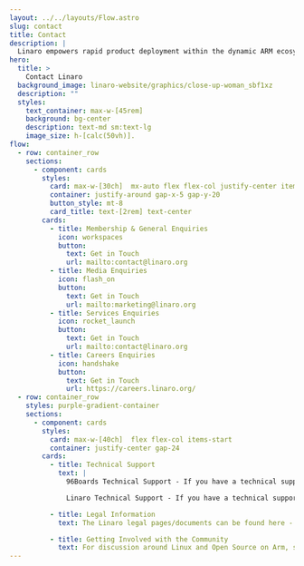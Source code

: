```yaml
---
layout: ../../layouts/Flow.astro
slug: contact
title: Contact
description: |
  Linaro empowers rapid product deployment within the dynamic ARM ecosystem. Our cutting-edge solutions and collaborative platform facilitate the swift development, testing, and delivery of ARM-based innovations, enabling businesses to stay ahead in today's competitive technology landscape.
hero:
  title: >
    Contact Linaro
  background_image: linaro-website/graphics/close-up-woman_sbf1xz
  description: ""
  styles:
    text_container: max-w-[45rem]
    background: bg-center
    description: text-md sm:text-lg
    image_size: h-[calc(50vh)].
flow:
  - row: container_row
    sections:
      - component: cards
        styles:
          card: max-w-[30ch]  mx-auto flex flex-col justify-center items-center
          container: justify-around gap-x-5 gap-y-20
          button_style: mt-8
          card_title: text-[2rem] text-center
        cards:
          - title: Membership & General Enquiries
            icon: workspaces
            button:
              text: Get in Touch
              url: mailto:contact@linaro.org
          - title: Media Enquiries
            icon: flash_on
            button:
              text: Get in Touch
              url: mailto:marketing@linaro.org
          - title: Services Enquiries
            icon: rocket_launch
            button:
              text: Get in Touch
              url: mailto:contact@linaro.org
          - title: Careers Enquiries
            icon: handshake
            button:
              text: Get in Touch
              url: https://careers.linaro.org/
  - row: container_row
    styles: purple-gradient-container
    sections:
      - component: cards
        styles:
          card: max-w-[40ch]  flex flex-col items-start
          container: justify-center gap-24
        cards:
          - title: Technical Support
            text: |
              96Boards Technical Support - If you have a technical support query relating to 96Boards, please post your question on [96Boards](https://discuss.96boards.org/).

              Linaro Technical Support - If you have a technical support query relating to Linaro, please go to our support page.

          - title: Legal Information
            text: The Linaro legal pages/documents can be found here - [/legal/](/legal)

          - title: Getting Involved with the Community
            text: For discussion around Linux and Open Source on Arm, subscribe to the lists on [Linaro Lists Site](https://lists.linaro.org/mailman3/lists/).
---
```

